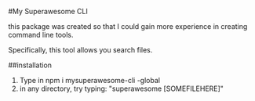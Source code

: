 #My Superawesome CLI

this package was created so that I could gain more experience in creating command line tools.

Specifically, this tool allows you search files.

##installation

1. Type in npm i mysuperawesome-cli -global
2. in any directory, try typing: "superawesome [SOMEFILEHERE]"